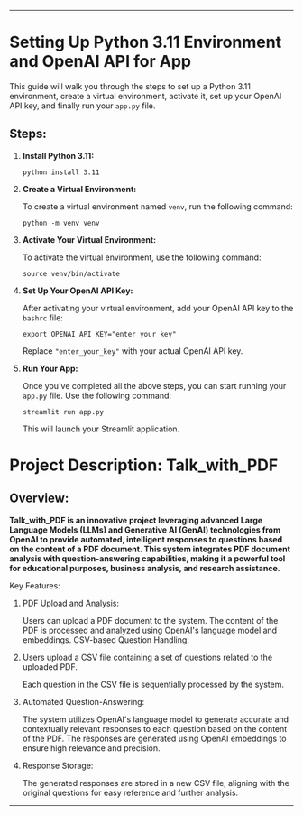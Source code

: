 
---

# Setting Up Python 3.11 Environment and OpenAI API for App

This guide will walk you through the steps to set up a Python 3.11 environment, create a virtual environment, activate it, set up your OpenAI API key, and finally run your `app.py` file.

## Steps:

1. **Install Python 3.11:**

    ```
    python install 3.11
    ```

2. **Create a Virtual Environment:**

    To create a virtual environment named `venv`, run the following command:

    ```
    python -m venv venv
    ```

3. **Activate Your Virtual Environment:**

    To activate the virtual environment, use the following command:

    ```
    source venv/bin/activate
    ```

4. **Set Up Your OpenAI API Key:**

    After activating your virtual environment, add your OpenAI API key to the `bashrc` file:

    ```
    export OPENAI_API_KEY="enter_your_key"
    ```

    Replace `"enter_your_key"` with your actual OpenAI API key.

5. **Run Your App:**

    Once you've completed all the above steps, you can start running your `app.py` file. Use the following command:

    ```
    streamlit run app.py
    ```

    This will launch your Streamlit application.


# Project Description: Talk_with_PDF
## Overview:

**Talk_with_PDF is an innovative project leveraging advanced Large Language Models (LLMs) and Generative AI (GenAI) technologies from OpenAI to provide automated, intelligent responses to questions based on the content of a PDF document. This system integrates PDF document analysis with question-answering capabilities, making it a powerful tool for educational purposes, business analysis, and research assistance.**

Key Features:

1. PDF Upload and Analysis:

    Users can upload a PDF document to the system.
    The content of the PDF is processed and analyzed using OpenAI's language model and embeddings.
    CSV-based Question Handling:

2. Users upload
    a CSV file containing a set of questions related to the uploaded PDF.
    
    Each question in the CSV file is sequentially processed by the system.

3. Automated Question-Answering:
   
    The system utilizes OpenAI's language model to generate accurate and contextually relevant responses to each question based on the content of the PDF.
    The responses are generated using OpenAI embeddings to ensure high relevance and precision.

4. Response Storage:

    The generated responses are stored in a new CSV file, aligning with the original questions for easy reference and further analysis.

---
